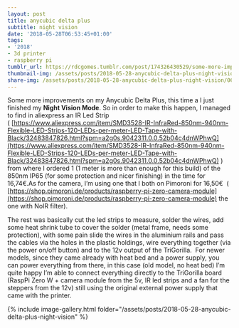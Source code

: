 ```yaml
---
layout: post
title: anycubic delta plus
subtitle: night vision
date: '2018-05-28T06:53:45+01:00'
tags:
- '2018'
- 3d printer
- raspberry pi
tumblr_url: https://rdcgomes.tumblr.com/post/174326430529/some-more-improvements-on-my-anycubic-delta-plus
thumbnail-img: /assets/posts/2018-05-28-anycubic-delta-plus-night-vision/06.jpg
share-img: /assets/posts/2018-05-28-anycubic-delta-plus-night-vision/06.jpg
---
```


Some more improvements on my Anycubic Delta Plus, this time a I just finished my <b>Night Vision Mode</b>.
So in order to make this happen, I managed to find in aliexpress an IR Led Strip ( [https://www.aliexpress.com/item/SMD3528-IR-InfraRed-850nm-940nm-Flexible-LED-Strips-120-LEDs-per-meter-LED-Tape-with-Black/32483847826.html?spm=a2g0s.9042311.0.0.52b04c4dnWPhwQ](https://www.aliexpress.com/item/SMD3528-IR-InfraRed-850nm-940nm-Flexible-LED-Strips-120-LEDs-per-meter-LED-Tape-with-Black/32483847826.html?spm=a2g0s.9042311.0.0.52b04c4dnWPhwQ) ) from where I ordered 1 (1 meter is more than enough for this build) of the 850nm IP65 (for some protection and nicer finishing) in the time for 16,74€.As for the camera, I’m using one that I both on Pimoroni for 16,50€  ( [https://shop.pimoroni.de/products/raspberry-pi-zero-camera-module](https://shop.pimoroni.de/products/raspberry-pi-zero-camera-module) the one with NoIR filter).

The rest was basically cut the led strips to measure, solder the wires, add some heat shrink tube to cover the solder (metal frame, needs some protection), with some pain slide the wires in the aluminium rails and pass the cables via the holes in the plastic holdings, wire everything together (via the power on/off button) and to the 12v output of the TriGorilla. 
For newer models, since they came already with heat bed and a power supply, you can power everything from there, in this case (old model, no heat bed) I’m quite happy I’m able to connect everything directly to the TriGorilla board (RaspPi Zero W + camera module from the 5v, IR led strips and a fan for the steppers from the 12v) still using the original external power supply that came with the printer.

{% include image-gallery.html folder="/assets/posts/2018-05-28-anycubic-delta-plus-night-vision" %}
